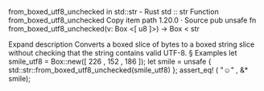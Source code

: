from_boxed_utf8_unchecked in std::str - Rust
std
::
str
Function
from_boxed_utf8_unchecked
Copy item path
1.20.0
·
Source
pub unsafe fn from_boxed_utf8_unchecked(v:
Box
<[
u8
]>) ->
Box
<
str
>
Expand description
Converts a boxed slice of bytes to a boxed string slice without checking
that the string contains valid UTF-8.
§
Examples
let
smile_utf8 = Box::new([
226
,
152
,
186
]);
let
smile =
unsafe
{ std::str::from_boxed_utf8_unchecked(smile_utf8) };
assert_eq!
(
"☺"
,
&*
smile);